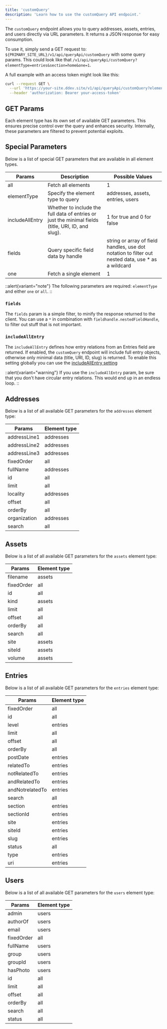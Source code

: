 ```yaml
---
title: 'customQuery'
description: 'Learn how to use the customQuery API endpoint.'
---
```


The `customQuery` endpoint allows you to query addresses, assets, entries, and users directly via URL parameters. It returns a JSON response for easy consumption.

To use it, simply send a GET request to: `${PRIMARY_SITE_URL}/v1/api/queryApi/customQuery` with some query params. This could look like that
`/v1/api/queryApi/customQuery?elementType=entries&section=home&one=1`.

A full example with an access token might look like this: 

```bash
curl --request GET \
  --url 'https://your-site.ddev.site/v1/api/queryApi/customQuery?elementType=entries&section=home&one=1' \
  --header 'authorization: Bearer your-access-token'
```

## GET Params

Each element type has its own set of available GET parameters. This ensures precise control over the query and enhances security. Internally, these parameters are filtered to prevent potential exploits.

## Special Parameters

Below is a list of special GET parameters that are available in all element types.

| Params      | Description                           | Possible Values                      |
|-------------|---------------------------------------|--------------------------------------|
| all         | Fetch all elements                    | 1                                    |
| elementType | Specify the element type to query     | addresses, assets, entries, users    |
| includeAllEntry | Whether to include the full data of entries or just the minimal fields (title, URI, ID, and slug). | 1 for true and 0 for false |
| fields      | Query specific field data by handle   | string or array of field handles, use dot notation to filter out nested data, use * as a wildcard |
| one         | Fetch a single element                | 1                                    |

::alert{variant="note"}
 The following parameters are required: `elementType` and either `one` or `all`.
::

### `fields`

The `fields` param is a simple filter, to minify the response returned to the client. 
You can use a `*` in combination with `fieldhandle.nestedFieldHandle`, to filter out stuff that is not important. 

### `includeAllEntry`

The `includeAllEntry` defines how entry relations from an Entries field are returned. 
If enabled, the `customQuery` endpoint will include full entry objects, otherwise only minimal data (title, URI, ID, slug) is returned.
To enable this setting globally you can use the [includeAllEntry setting](/libraries/craft-query-api/usage/settings#includeallentry)

::alert{variant="warning"}
If you use the `includeAllEntry` param, be sure that you don't have circular entry relations. This would end up in an endless loop.
::

## Addresses

Below is a list of all available GET parameters for the `addresses` element type:

| Params          | Element type |
|-----------------|-----------|
| addressLine1    | addresses |
| addressLine2    | addresses |
| addressLine3    | addresses |
| fixedOrder      | all       |
| fullName        | addresses |
| id              | all       |
| limit           | all       |
| locality        | addresses |
| offset          | all       |
| orderBy         | all       |
| organization    | addresses |
| search          | all       |

## Assets

Below is a list of all available GET parameters for the `assets` element type:

| Params          | Element type    |
|-----------------|---------|
| filename        | assets  |
| fixedOrder      | all     |
| id              | all     |
| kind            | assets  |
| limit           | all     |
| offset          | all     |
| orderBy         | all     |
| search          | all     |
| site            | assets  |
| siteId          | assets  |
| volume          | assets  |

## Entries

Below is a list of all available GET parameters for the `entries` element type:

| Params          | Element type     |
|-----------------|----------|
| fixedOrder      | all      |
| id              | all      |
| level           | entries  |
| limit           | all      |
| offset          | all      |
| orderBy         | all      |
| postDate        | entries  |
| relatedTo        | entries  |
| notRelatedTo        | entries  |
| andRelatedTo        | entries  |
| andNotrelatedTo        | entries  |
| search          | all      |
| section         | entries  |
| sectionId       | entries  |
| site            | entries  |
| siteId          | entries  |
| slug            | entries  |
| status          | all      |
| type            | entries  |
| uri             | entries  |

## Users

Below is a list of all available GET parameters for the `users` element type:

| Params          | Element type   |
|-----------------|--------|
| admin           | users  |
| authorOf        | users  |
| email           | users  |
| fixedOrder      | all    |
| fullName        | users  |
| group           | users  |
| groupId         | users  |
| hasPhoto        | users  |
| id              | all    |
| limit           | all    |
| offset          | all    |
| orderBy         | all    |
| search          | all    |
| status          | all    |
